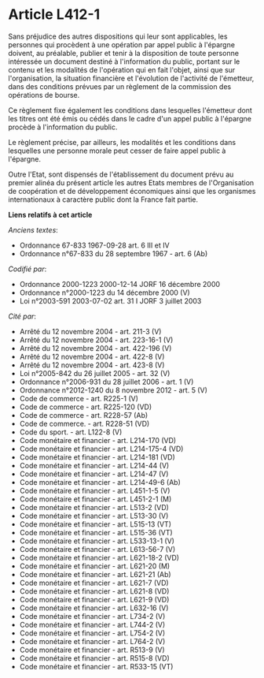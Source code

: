 # Article L412-1

Sans préjudice des autres dispositions qui leur sont applicables, les personnes qui procèdent à une opération par appel
public à l'épargne doivent, au préalable, publier et tenir à la disposition de toute personne intéressée un document destiné
à l'information du public, portant sur le contenu et les modalités de l'opération qui en fait l'objet, ainsi que sur
l'organisation, la situation financière et l'évolution de l'activité de l'émetteur, dans des conditions prévues par un
règlement de la commission des opérations de bourse.

Ce règlement fixe également les conditions dans lesquelles l'émetteur dont les titres ont été émis ou cédés dans le cadre
d'un appel public à l'épargne procède à l'information du public.

Le règlement précise, par ailleurs, les modalités et les conditions dans lesquelles une personne morale peut cesser de faire
appel public à l'épargne.

Outre l'Etat, sont dispensés de l'établissement du document prévu au premier alinéa du présent article les autres Etats
membres de l'Organisation de coopération et de développement économiques ainsi que les organismes internationaux à caractère
public dont la France fait partie.

**Liens relatifs à cet article**

_Anciens textes_:

  - Ordonnance 67-833 1967-09-28 art. 6 III et IV
  - Ordonnance n°67-833 du 28 septembre 1967 - art. 6 (Ab)

_Codifié par_:

  - Ordonnance 2000-1223 2000-12-14 JORF 16 décembre 2000
  - Ordonnance n°2000-1223 du 14 décembre 2000 (V)
  - Loi n°2003-591 2003-07-02 art. 31 I JORF 3 juillet 2003

_Cité par_:

  - Arrêté du 12 novembre 2004 - art. 211-3 (V)
  - Arrêté du 12 novembre 2004 - art. 223-16-1 (V)
  - Arrêté du 12 novembre 2004 - art. 422-196 (V)
  - Arrêté du 12 novembre 2004 - art. 422-8 (V)
  - Arrêté du 12 novembre 2004 - art. 423-8 (V)
  - Loi n°2005-842 du 26 juillet 2005 - art. 32 (V)
  - Ordonnance n°2006-931 du 28 juillet 2006 - art. 1 (V)
  - Ordonnance n°2012-1240 du 8 novembre 2012 - art. 5 (V)
  - Code de commerce - art. R225-1 (V)
  - Code de commerce - art. R225-120 (VD)
  - Code de commerce - art. R228-57 (Ab)
  - Code de commerce. - art. R228-51 (VD)
  - Code du sport. - art. L122-8 (V)
  - Code monétaire et financier - art. L214-170 (VD)
  - Code monétaire et financier - art. L214-175-4 (VD)
  - Code monétaire et financier - art. L214-181 (VD)
  - Code monétaire et financier - art. L214-44 (V)
  - Code monétaire et financier - art. L214-47 (V)
  - Code monétaire et financier - art. L214-49-6 (Ab)
  - Code monétaire et financier - art. L451-1-5 (V)
  - Code monétaire et financier - art. L451-2-1 (M)
  - Code monétaire et financier - art. L513-2 (VD)
  - Code monétaire et financier - art. L513-30 (V)
  - Code monétaire et financier - art. L515-13 (VT)
  - Code monétaire et financier - art. L515-36 (VT)
  - Code monétaire et financier - art. L533-13-1 (V)
  - Code monétaire et financier - art. L613-56-7 (V)
  - Code monétaire et financier - art. L621-18-2 (VD)
  - Code monétaire et financier - art. L621-20 (M)
  - Code monétaire et financier - art. L621-21 (Ab)
  - Code monétaire et financier - art. L621-7 (VD)
  - Code monétaire et financier - art. L621-8 (VD)
  - Code monétaire et financier - art. L621-9 (VD)
  - Code monétaire et financier - art. L632-16 (V)
  - Code monétaire et financier - art. L734-2 (V)
  - Code monétaire et financier - art. L744-2 (V)
  - Code monétaire et financier - art. L754-2 (V)
  - Code monétaire et financier - art. L764-2 (V)
  - Code monétaire et financier - art. R513-9 (V)
  - Code monétaire et financier - art. R515-8 (VD)
  - Code monétaire et financier - art. R533-15 (VT)
